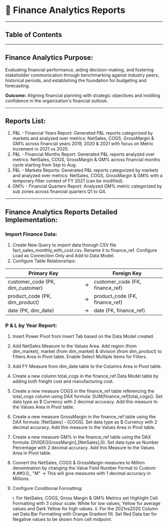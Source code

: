 # 💸 Finance Analytics Reports
---

## Table of Contents

---

## Finance Analytics Purpose:
Evaluating financial performance, aiding decision-making, and fostering stakeholder communication through benchmarking against industry peers, historical periods, and establishing the foundation for budgeting and forecasting.

**Outcome:** Aligning financial planning with strategic objectives and instilling confidence in the organization's financial outlook.

---

## Reports List:
1. P&L - Financial Years Report: Generated P&L reports categorized by markets and analyzed over metrics: NetSales, COGS, GrossMargin & GM% across financial years 2019, 2020 & 2021 with focus on Metric Increment in 2021 vs 2020.
2. P&L - Financial Months Report: Generated P&L reports analyzed over metrics: NetSales, COGS, GrossMargin & GM% across financial months cycle starting from Sep to Aug.
3. P&L - Markets Reports: Generated P&L reports categorized by markets and analyzed over metrics: NetSales, COGS, GrossMargin & GM% with a temporary filter context of FY 2021 (can be modified).
4. GM% - Financial Quarters Report: Analyzed GM% metric categorized by sub zones across financial quarters Q1 to Q4.

---

## Finance Analytics Reports Detailed Implementation:

### Import Finance Data:
1. Create New Query to import data thorugh CSV file fact_sales_monthly_with_cost.csv. Rename it to finance_ref. Configure Load as Connection Only and Add to Data Model.
2. Configure Table Relationships:

|Primary Key| |Foreign Key|
|-|-|-|
|customer_code (PK, dim_customer)|→|customer_code (FK, finance_ref)|
|product_code (PK, dim_product)|→|product_code (FK, finance_ref)|
|date (PK, dim_date)|→|date (FK, finance_ref)|

### P & L by Year Report:
1. Insert Power Pivot from Insert Tab based on the Data Model created.
2. Add NetSales Measure to the Values Area. Add region (from dim_market), market (from dim_market) & division (from dim_product) to Filters Area in Pivot table. Enable Select Multiple Items for Filters.
3. Add FY Measure from dim_date table to the Columns Area in Pivot table.
4. Create a new column total_cogs in the finance_ref Data Model table by adding both freight cost and manufacturing cost.
5. Create a new measure COGS in the finance_ref table referencing the total_cogs column using DAX formula: SUM(finance_ref[total_cogs]). Set data type as $ Currency with 2 decimal accuracy. Add this measure to the Values Area in Pivot table.
6. Create a new measure GrossMargin in the finance_ref table using the DAX formula: [NetSales] - [COGS]. Set data type as $ Currency with 2 decimal accuracy. Add this measure to the Values Area in Pivot table.
7. Create a new measure GM% in the finance_ref table using the DAX formula: DIVIDE([GrossMargin],[NetSales],0). Set data type as Number Percentage with 2 decimal accuracy. Add this Measure to the Values Area in Pivot table.
8. Convert the NetSales, COGS & GrossMargin measures to Million denomination by changing the Value Field Number Format to Custom: #,##0.0,, "M" → This will give measures with 1 decimal accuracy in Millions.
9. Configure Conditional Formatting:

    i. For NetSales, COGS, Gross Margin & GM% Metrics set Highlight Cell Formatting with 3 colour scale: White for low values, Yellow for average values and Dark Yellow for high values.
    ii. For the 2021vs2020 Column set Data Bar Formatting with Orange Gradient fill. Set Red Data bar for Negative values to be shown from cell midpoint.



